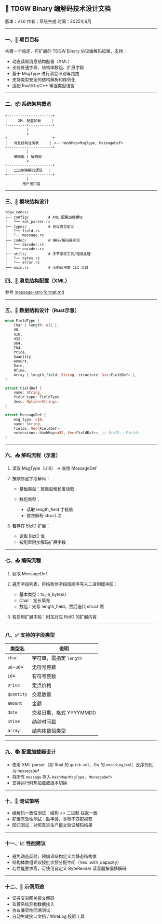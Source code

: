 ## 📘 TDGW Binary 编解码技术设计文档

版本：v1.0
作者：系统生成
时间：2025年6月

---

### 一、🎯 项目目标

构建一个稳定、可扩展的 TDGW Binary 协议编解码框架，支持：

* 动态读取消息结构配置（XML）
* 支持普通字段、结构体数组、扩展字段
* 基于 MsgType 进行消息识别与路由
* 支持类型安全的结构解析和序列化
* 适配 Rust/Go/C++ 等强类型语言

---

### 二、📦 系统架构概览

```
+---------------------+
|     XML 配置加载     |
+---------+-----------+
          |
          v
+---------------------+
|   消息结构注册表     | <-- HashMap<MsgType, MessageDef>
+---------------------+
          |
    编码器 | 解码器
          v
+---------------------+
|   二进制编解码逻辑   |
+---------------------+
          |
        用户接口层
```

---

### 三、🧱 模块结构设计

```text
tdgw_codec/
├── config/         # XML 配置加载模块
│   └── xml_parser.rs
├── types/          # 协议类型定义
│   └── field.rs
│   └── message.rs
├── codec/          # 编码/解码器实现
│   └── decoder.rs
│   └── encoder.rs
├── utils/          # 字节读取工具/错误处理
│   └── bytes.rs
│   └── error.rs
├── main.rs         # 示例调用或 CLI 工具
```

### 四、🧩 消息结构配置（XML）

参考 [message-xml-format.md](./message-xml-format.md)

---

### 五、🔧 数据结构设计（Rust示意）

```rust
enum FieldType {
    Char { length: u32 },
    U8,
    U16,
    U32,
    U64,
    I64,
    Price,
    Quantity,
    Amount,
    Date,
    NTime,
    Array { length_field: String, structure: Vec<FieldDef> },
}

struct FieldDef {
    name: String,
    field_type: FieldType,
    desc: Option<String>,
}

struct MessageDef {
    msg_type: u16,
    name: String,
    fields: Vec<FieldDef>,
    extensions: HashMap<u32, Vec<FieldDef>>, // BizID → Fields
}
```

---

### 六、📥 解码流程（示意）

1. 读取 MsgType（u16） → 查找 MessageDef
2. 按顺序逐字段解码：

   * 基础类型：按类型和长度读取
   * 数组类型：

     * 读取 length\_field 字段值
     * 依次解析 struct 项
3. 若存在 BizID 扩展：

   * 读取 BizID 值
   * 按配置附加解码扩展字段

---

### 七、📤 编码流程

1. 获取 MessageDef
2. 遍历字段列表，将结构体字段按顺序写入二进制缓冲区：

   * 基本类型：to\_le\_bytes()
   * Char：定长填充
   * 数组：先写 length\_field，然后迭代 struct 项
3. 若启用扩展字段：附加对应 BizID 的扩展内容

---

### 八、✅ 支持的字段类型

| 类型名         | 说明               |
| ----------- | ---------------- |
| `char`      | 字符串，需指定 `length` |
| `u8`\~`u64` | 无符号整数            |
| `i64`       | 有符号整数            |
| `price`     | 定点价格             |
| `quantity`  | 交易数量             |
| `amount`    | 金额               |
| `date`      | 交易日期，格式 YYYYMMDD |
| `ntime`     | 纳秒时间戳            |
| `array`     | 结构体数组类型          |

---

### 九、📚 配置加载器设计

* 使用 XML parser（如 Rust 的 `quick-xml`、Go 的 `encoding/xml`）反序列化为 `MessageDef`
* 将所有 `message` 存入 `HashMap<MsgType, MessageDef>`
* 支持运行时热加载或版本切换

---

### 十、🧪 测试策略

* 编解码一致性测试：结构 ↔ 二进制 往返一致
* 配置有效性测试：缺字段、类型不匹配报警
* 回归测试：对照真实生产报文验证解码结果

---

### 十一、📈 性能建议

* 避免动态反射，预编译结构定义为静态结构体
* 结构体数组建议按批次预分配空间（Vec::with\_capacity）
* 若性能要求高，可使用自定义 ByteReader 读写器按偏移解码

---

### 十二、📌 示例用途

* 证券交易网关报文解码
* 监管系统异构数据接入
* 协议兼容性回溯测试
* 自动生成接口文档 / WireLog 校验工具

